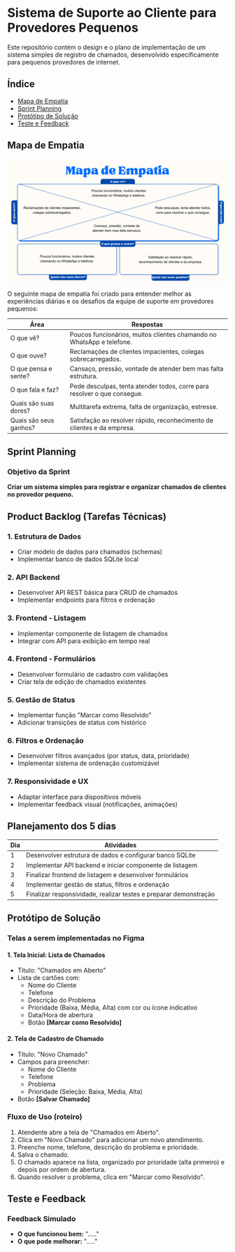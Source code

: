 # Sistema de Suporte ao Cliente para Provedores Pequenos

Este repositório contém o design e o plano de implementação de um sistema simples de registro de chamados, desenvolvido especificamente para pequenos provedores de internet.

## Índice
- [Mapa de Empatia](#mapa-de-empatia)
- [Sprint Planning](#sprint-planning)
- [Protótipo de Solução](#protótipo-de-solução)
- [Teste e Feedback](#teste-e-feedback)

## Mapa de Empatia

![Mapa de Empatia](Mapa%20de%20Empatia.png)

O seguinte mapa de empatia foi criado para entender melhor as experiências diárias e os desafios da equipe de suporte em provedores pequenos:

| Área | Respostas |
|------|-----------|
| O que vê? | Poucos funcionários, muitos clientes chamando no WhatsApp e telefone. |
| O que ouve? | Reclamações de clientes impacientes, colegas sobrecarregados. |
| O que pensa e sente? | Cansaço, pressão, vontade de atender bem mas falta estrutura. |
| O que fala e faz? | Pede desculpas, tenta atender todos, corre para resolver o que consegue. |
| Quais são suas dores? | Multitarefa extrema, falta de organização, estresse. |
| Quais são seus ganhos? | Satisfação ao resolver rápido, reconhecimento de clientes e da empresa. |

## Sprint Planning

### Objetivo da Sprint
**Criar um sistema simples para registrar e organizar chamados de clientes no provedor pequeno.**


## Product Backlog (Tarefas Técnicas)

### 1. Estrutura de Dados
- Criar modelo de dados para chamados (schemas)
- Implementar banco de dados SQLite local

### 2. API Backend
- Desenvolver API REST básica para CRUD de chamados
- Implementar endpoints para filtros e ordenação

### 3. Frontend - Listagem
- Implementar componente de listagem de chamados
- Integrar com API para exibição em tempo real

### 4. Frontend - Formulários
- Desenvolver formulário de cadastro com validações
- Criar tela de edição de chamados existentes

### 5. Gestão de Status
- Implementar função "Marcar como Resolvido" 
- Adicionar transições de status com histórico

### 6. Filtros e Ordenação
- Desenvolver filtros avançados (por status, data, prioridade)
- Implementar sistema de ordenação customizável

### 7. Responsividade e UX
- Adaptar interface para dispositivos móveis
- Implementar feedback visual (notificações, animações)

## Planejamento dos 5 dias

| Dia | Atividades |
|-----|------------|
| 1 | Desenvolver estrutura de dados e configurar banco SQLite |
| 2 | Implementar API backend e iniciar componente de listagem |
| 3 | Finalizar frontend de listagem e desenvolver formulários |
| 4 | Implementar gestão de status, filtros e ordenação |
| 5 | Finalizar responsividade, realizar testes e preparar demonstração 
## Protótipo de Solução

### Telas a serem implementadas no Figma

#### 1. Tela Inicial: Lista de Chamados
* Título: "Chamados em Aberto"
* Lista de cartões com:
   * Nome do Cliente
   * Telefone
   * Descrição do Problema
   * Prioridade (Baixa, Média, Alta) com cor ou ícone indicativo
   * Data/Hora de abertura
   * Botão **[Marcar como Resolvido]**

#### 2. Tela de Cadastro de Chamado
* Título: "Novo Chamado"
* Campos para preencher:
   * Nome do Cliente
   * Telefone
   * Problema
   * Prioridade (Seleção: Baixa, Média, Alta)
* Botão **[Salvar Chamado]**

### Fluxo de Uso (roteiro)
1. Atendente abre a tela de "Chamados em Aberto".
2. Clica em "Novo Chamado" para adicionar um novo atendimento.
3. Preenche nome, telefone, descrição do problema e prioridade.
4. Salva o chamado.
5. O chamado aparece na lista, organizado por prioridade (alta primeiro) e depois por ordem de abertura.
6. Quando resolver o problema, clica em "Marcar como Resolvido".

## Teste e Feedback

### Feedback Simulado
* **O que funcionou bem:** "....."
* **O que pode melhorar:** "....."
